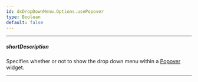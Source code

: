 ```yaml
---
id: dxDropDownMenu.Options.usePopover
type: Boolean
default: false
---
```

---
##### shortDescription
Specifies whether or not to show the drop down menu within a [Popover](/api-reference/10%20UI%20Widgets/dxPopover '/Documentation/ApiReference/UI_Widgets/dxPopover/') widget.

---
